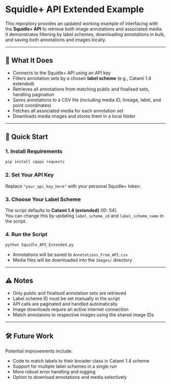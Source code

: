# Squidle+ API Extended Example

This repository provides an updated working example of interfacing with the **Squidle+ API** to retrieve both image annotations and associated media. It demonstrates filtering by label schemes, downloading annotations in bulk, and saving both annotations and images locally.

---

## 🔧 What It Does

- Connects to the Squidle+ API using an API key  
- Filters annotation sets by a chosen **label scheme** (e.g., Catami 1.4 extended)  
- Retrieves all annotations from matching public and finalised sets, handling pagination  
- Saves annotations to a CSV file (including media ID, lineage, label, and point coordinates)  
- Fetches all associated media for each annotation set  
- Downloads media images and stores them in a local folder  

---

## 🚀 Quick Start

### 1. Install Requirements

```bash
pip install sqapi requests
```

### 2. Set Your API Key

Replace `"your_api_key_here"` with your personal Squidle+ token.

### 3. Choose Your Label Scheme

The script defaults to **Catami 1.4 (extended)** (ID: 54).  
You can change this by updating `label_scheme_id` and `label_scheme_name` in the script.

### 4. Run the Script

```bash
python Squidle_API_Extended.py
```

- Annotations will be saved to `Annotations_From_API.csv`  
- Media files will be downloaded into the `Images/` directory  

---

## ⚠️ Notes

- Only public and finalised annotation sets are retrieved  
- Label scheme ID must be set manually in the script  
- API calls are paginated and handled automatically  
- Image downloads require an active internet connection  
- Match annotaions to respective images using the shared image IDs

---

## 🛠️ Future Work

Potential improvements include:
- Code to match labels to their broader class in Catami 1.4 scheme
- Support for multiple label schemes in a single run  
- More robust error handling and logging  
- Option to download annotations and media selectively
